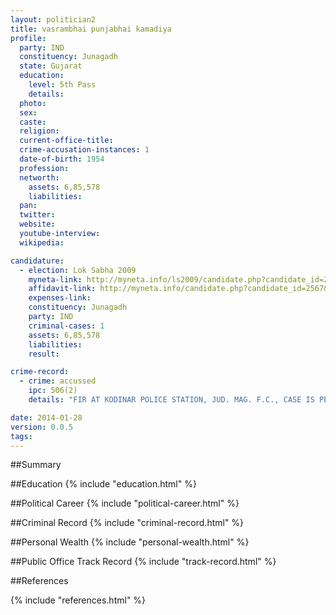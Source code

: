 ```yaml
---
layout: politician2
title: vasrambhai punjabhai kamadiya
profile: 
  party: IND
  constituency: Junagadh
  state: Gujarat
  education: 
    level: 5th Pass
    details: 
  photo: 
  sex: 
  caste: 
  religion: 
  current-office-title: 
  crime-accusation-instances: 1
  date-of-birth: 1954
  profession: 
  networth: 
    assets: 6,85,578
    liabilities: 
  pan: 
  twitter: 
  website: 
  youtube-interview: 
  wikipedia: 

candidature: 
  - election: Lok Sabha 2009
    myneta-link: http://myneta.info/ls2009/candidate.php?candidate_id=2567
    affidavit-link: http://myneta.info/candidate.php?candidate_id=2567&scan=original
    expenses-link: 
    constituency: Junagadh 
    party: IND
    criminal-cases: 1
    assets: 6,85,578
    liabilities: 
    result:  

crime-record: 
  - crime: accussed
    ipc: 506(2)
    details: "FIR AT KODINAR POLICE STATION, JUD. MAG. F.C., CASE IS PENDING" 

date: 2014-01-28
version: 0.0.5
tags: 
---
```

##Summary


##Education
{% include "education.html" %}


##Political Career
{% include "political-career.html" %}


##Criminal Record
{% include "criminal-record.html" %}


##Personal Wealth
{% include "personal-wealth.html" %}


##Public Office Track Record
{% include "track-record.html" %}


##References


{% include "references.html" %}